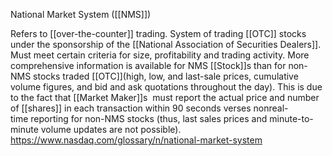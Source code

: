National Market System ([[NMS]])

Refers to [[over-the-counter]] trading. System of trading [[OTC]] stocks under the sponsorship of the [[National Association of Securities Dealers]]. Must meet certain criteria for size, profitability and trading activity. More comprehensive information is available for NMS [[Stock]]s than for non-NMS stocks traded [[OTC]](high, low, and last-sale prices, cumulative volume figures, and bid and ask quotations throughout the day). This is due to the fact that [[Market Maker]]s  must report the actual price and number of [[shares]] in each transaction within 90 seconds verses nonreal-time reporting for non-NMS stocks (thus, last sales prices and minute-to-minute volume updates are not possible).
https://www.nasdaq.com/glossary/n/national-market-system